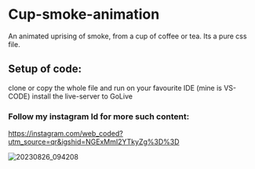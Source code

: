 # Cup-smoke-animation
An animated uprising of smoke, from a cup of coffee or tea. Its a pure css file.

## Setup of code:
clone or copy the whole file and run on your favourite IDE (mine is VS-CODE)
install the live-server to GoLive

### Follow my instagram Id for more such content:
https://instagram.com/web_coded?utm_source=qr&igshid=NGExMmI2YTkyZg%3D%3D

![20230826_094208](https://github.com/Web-CODED/Cup-smoke-animation/assets/140079657/f0c76a89-3f66-4f6d-a94c-16a1ce4669e5)
